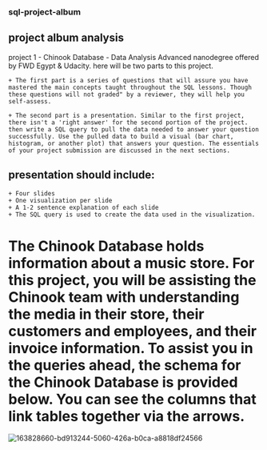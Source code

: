 ### sql-project-album
## project album analysis
project 1 - Chinook Database - Data Analysis Advanced nanodegree offered by FWD Egypt & Udacity.
here will be two parts to this project.

    + The first part is a series of questions that will assure you have mastered the main concepts taught throughout the SQL lessons. Though these questions will not graded" by a reviewer, they will help you self-assess.
  
    + The second part is a presentation. Similar to the first project, there isn't a 'right answer' for the second portion of the project.  then write a SQL query to pull the data needed to answer your question successfully. Use the pulled data to build a visual (bar chart, histogram, or another plot) that answers your question. The essentials of your project submission are discussed in the next sections. 


## presentation should include:

    + Four slides
    + One visualization per slide
    + A 1-2 sentence explanation of each slide
    + The SQL query is used to create the data used in the visualization.
    
# The Chinook Database holds information about a music store. For this project, you will be assisting the Chinook team with understanding the media in their store, their customers and employees, and their invoice information. To assist you in the queries ahead, the schema for the Chinook Database is provided below. You can see the columns that link tables together via the arrows.

![163828660-bd913244-5060-426a-b0ca-a8818df24566](https://user-images.githubusercontent.com/101582700/183970673-669cbdc1-0c04-47a0-9a98-fe5549d49dbd.png)

